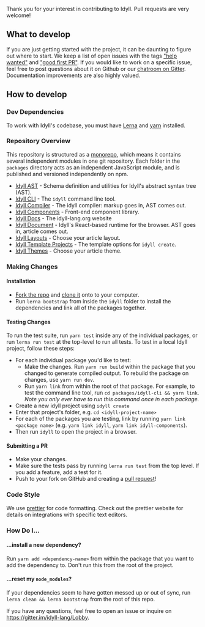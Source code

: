Thank you for your interest in contributing to Idyll. Pull requests are very welcome!

## What to develop

If you are just getting started with the project, it can be daunting to figure out where to start. We keep a list of open issues with the tags ["help wanted"](https://github.com/idyll-lang/idyll/issues?q=is%3Aissue+is%3Aopen+label%3A%22Help+Wanted%22) and ["good first PR"](https://github.com/idyll-lang/idyll/issues?q=is%3Aissue+is%3Aopen+label%3A%22Good+First+PR%22). If you would like to work on a specific issue, feel free to post questions about it on Github or our [chatroom on Gitter](https://gitter.im/idyll-lang/Lobby). Documentation improvements are also highly valued.

## How to develop

### Dev Dependencies

To work with Idyll's codebase, you must have [Lerna](https://github.com/lerna/lerna) and [yarn](https://yarnpkg.com/en/docs/install) installed.

### Repository Overview

This repository is structured as a [monorepo](https://github.com/babel/babel/blob/master/doc/design/monorepo.md), which means it contains several independent modules in one git repository. Each folder in the `packages` directory acts as an independent JavaScript module, and is published and versioned independently on npm.

- [Idyll AST](./packages/idyll-ast/) - Schema definition and utilities for Idyll's abstract syntax tree (AST).
- [Idyll CLI](./packages/idyll-cli/) - The `idyll` command line tool. 
- [Idyll Compiler](./packages/idyll-compiler/) - The idyll compiler: markup goes in, AST comes out.
- [Idyll Components](./packages/idyll-components/) - Front-end component library.
- [Idyll Docs](./packages/idyll-docs/) - The idyll-lang.org website
- [Idyll Document](./packages/idyll-document/) - Idyll's React-based runtime for the browser. AST goes in, article comes out. 
- [Idyll Layouts](./packages/idyll-layouts/) - Choose your article layout.
- [Idyll Template Projects](./packages/idyll-template-projects/) - The template options for `idyll create`. 
- [Idyll Themes](./packages/idyll-themes/) - Choose your article theme.

### Making Changes

#### Installation

- [Fork the repo](https://help.github.com/articles/fork-a-repo/) and [clone it](https://help.github.com/articles/cloning-a-repository/) onto to your computer.
- Run `lerna bootstrap` from inside the `idyll` folder to install the dependencies and link all of the packages together.

#### Testing Changes

To run the test suite, run `yarn test` inside any of the individual packages, or run `lerna run test` at the top-level to run all tests. 
To test in a local Idyll project, follow these steps:
- For each individual package you'd like to test:
  - Make the changes. Run `yarn run build` within the package that you changed to generate compiled output. To rebuild the package on changes, use `yarn run dev`.  
  - Run `yarn link` from within the root of that package. For example, to test the command line tool, run `cd packages/idyll-cli && yarn link`. _Note you only ever have to run this command once in each package._
- Create a new idyll project using `idyll create`
- Enter that project's folder, e.g. `cd <idyll-project-name>`
- For each of the packages you are testing, link by running `yarn link <package name>` (e.g. `yarn link idyll`, `yarn link idyll-components`).
- Then run `idyll` to open the project in a browser.

#### Submitting a PR

- Make your changes.
- Make sure the tests pass by running `lerna run test` from the top level. If you add a feature, add a test for it.
- Push to your fork on GitHub and creating a [pull request](https://github.com/idyll-lang/idyll/pulls)!

### Code Style

We use [prettier](https://prettier.io/) for code formatting. Check out the prettier website for details
on integrations with specific text editors.

### How Do I...

#### ...install a new dependency?

Run `yarn add <dependency-name>` from within the package that you want to add the dependency to. Don't run this from the root of the project.

#### ...reset my `node_modules`?

If your dependencies seem to have gotten messed up or out of sync, run `lerna clean && lerna bootstrap` from the root of this repo.

If you have any questions, feel free to open an issue or inquire on https://gitter.im/idyll-lang/Lobby.
